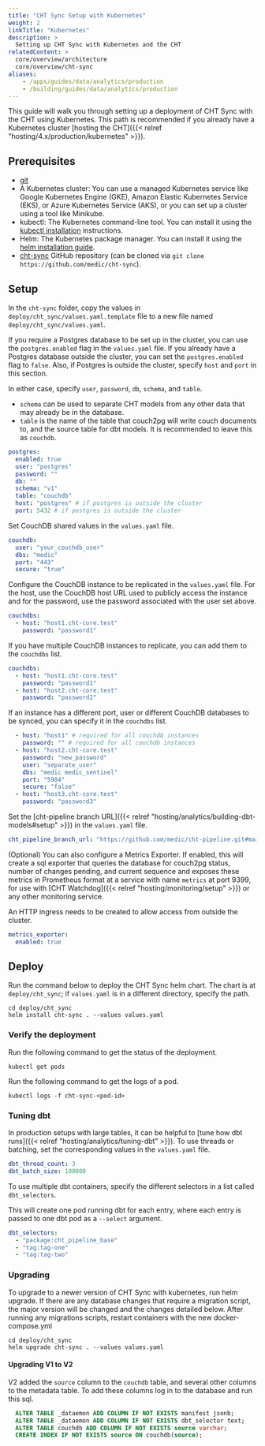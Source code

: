 ```yaml
---
title: "CHT Sync Setup with Kubernetes"
weight: 2
linkTitle: "Kubernetes"
description: >
  Setting up CHT Sync with Kubernetes and the CHT
relatedContent: >
  core/overview/architecture
  core/overview/cht-sync
aliases:
    - /apps/guides/data/analytics/production
    - /building/guides/data/analytics/production
---
```


This guide will walk you through setting up a deployment of CHT Sync with the CHT using Kubernetes. This path is recommended if you already have a Kubernetes cluster [hosting the CHT]({{< relref "hosting/4.x/production/kubernetes" >}}).

## Prerequisites

- [git](https://git-scm.com/book/en/v2/Getting-Started-Installing-Git)
- A Kubernetes cluster: You can use a managed Kubernetes service like Google Kubernetes Engine (GKE), Amazon Elastic Kubernetes Service (EKS), or Azure Kubernetes Service (AKS), or you can set up a cluster using a tool like Minikube.
- kubectl: The Kubernetes command-line tool. You can install it using the [kubectl installation](https://kubernetes.io/docs/tasks/tools/install-kubectl/) instructions.
- Helm: The Kubernetes package manager. You can install it using the [helm installation guide](https://helm.sh/docs/intro/install/).
- [cht-sync](https://github.com/medic/cht-sync) GitHub repository (can be cloned via `git clone https://github.com/medic/cht-sync`).

## Setup

In the `cht-sync` folder, copy the values in `deploy/cht_sync/values.yaml.template` file to a new file named `deploy/cht_sync/values.yaml`.

If you require a Postgres database to be set up in the cluster, you can use the `postgres.enabled` flag in the `values.yaml` file. If you already have a Postgres database outside the cluster, you can set the `postgres.enabled` flag to `false`. Also, if Postgres is outside the cluster, specify `host` and `port` in this section.

In either case, specify `user`, `password`, `db`, `schema`, and `table`.
  - `schema` can be used to separate CHT models from any other data that may already be in the database.
  - `table` is the name of the table that couch2pg will write couch documents to, and the source table for dbt models. It is recommended to leave this as `couchdb`.

```yaml
postgres:
  enabled: true
  user: "postgres"
  password: ""
  db: ""
  schema: "v1"
  table: "couchdb"
  host: "postgres" # if postgres is outside the cluster
  port: 5432 # if postgres is outside the cluster
```

Set CouchDB shared values in the `values.yaml` file.

```yaml
couchdb:
  user: "your_couchdb_user"
  dbs: "medic"
  port: "443"
  secure: "true"
```

Configure the CouchDB instance to be replicated in the `values.yaml` file. For the host, use the CouchDB host URL used to publicly access the instance and for the password, use the password associated with the user set above.

```yaml
couchdbs:
  - host: "host1.cht-core.test"
    password: "password1"
```

If you have multiple CouchDB instances to replicate, you can add them to the `couchdbs` list.

```yaml
couchdbs:
  - host: "host1.cht-core.test"
    password: "password1"
  - host: "host2.cht-core.test"
    password: "password2"
```

If an instance has a different port, user or different CouchDB databases to be synced, you can specify it in the `couchdbs` list.

```yaml
  - host: "host1" # required for all couchdb instances
    password: "" # required for all couchdb instances
  - host: "host2.cht-core.test"
    password: "new_password"
    user: "separate_user"
    dbs: "medic medic_sentinel"
    port: "5984"
    secure: "false"
  - host: "host3.cht-core.test"
    password: "password3"
  ```

Set the [cht-pipeline branch URL]({{< relref "hosting/analytics/building-dbt-models#setup" >}}) in the `values.yaml` file.

```yaml
cht_pipeline_branch_url: "https://github.com/medic/cht-pipeline.git#main"
```

(Optional) You can also configure a Metrics Exporter. If enabled, this will create a sql exporter that queries the database for couch2pg status, number of changes pending, and current sequence and exposes these metrics in Prometheus format at a service with name `metrics` at port 9399, for use with [CHT Watchdog]({{< relref "hosting/monitoring/setup" >}}) or any other monitoring service.

An HTTP ingress needs to be created to allow access from outside the cluster.

```yaml
metrics_exporter:
  enabled: true
```
## Deploy

Run the command below to deploy the CHT Sync helm chart. The chart is at `deploy/cht_sync`; if `values.yaml` is in a different directory, specify the path.

```shell
cd deploy/cht_sync
helm install cht-sync . --values values.yaml
```

### Verify the deployment

Run the following command to get the status of the deployment.

```shell
kubectl get pods
```

Run the following command to get the logs of a pod.

```shell
kubectl logs -f cht-sync-<pod-id>
```

### Tuning dbt

In production setups with large tables, it can be helpful to [tune how dbt runs]({{< relref "hosting/analytics/tuning-dbt" >}}).
To use threads or batching, set the corresponding values in the `values.yaml` file.

```yaml
dbt_thread_count: 3
dbt_batch_size: 100000
```

To use multiple dbt containers, specify the different selectors in a list called `dbt_selectors`.

This will create one pod running dbt for each entry, where each entry is passed to one dbt pod as a `--select` argument.

```yaml
dbt_selectors:
  - "package:cht_pipeline_base"
  - "tag:tag-one"
  - "tag:tag-two"
```

### Upgrading

To upgrade to a newer version of CHT Sync with kubernetes, run helm upgrade.
If there are any database changes that require a migration script, the major version will be changed and the changes detailed below.
After running any migrations scripts, restart containers with the new docker-compose.yml

```shell
cd deploy/cht_sync
helm upgrade cht-sync . --values values.yaml
```

#### Upgrading V1 to V2

V2 added the `source` column to the `couchdb` table, and several other columns to the metadata table.
To add these columns log in to the database and run this sql. 

```sql
  ALTER TABLE _dataemon ADD COLUMN IF NOT EXISTS manifest jsonb;
  ALTER TABLE _dataemon ADD COLUMN IF NOT EXISTS dbt_selector text;
  ALTER TABLE couchdb ADD COLUMN IF NOT EXISTS source varchar;
  CREATE INDEX IF NOT EXISTS source ON couchdb(source);
```
